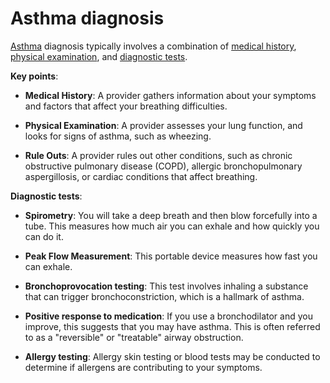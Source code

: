 [//]: # (
source: gpt-3 + jph editing
tags: diagnoses
)

# Asthma diagnosis

[Asthma](../asthma/) diagnosis typically involves a combination of [medical history](../medical-history/), [physical examination](../physical-examination/), and [diagnostic tests](../diagnostic-tests/).

**Key points**:

* **Medical History**: A provider gathers information about your symptoms and factors that affect your breathing difficulties.

* **Physical Examination**: A provider assesses your lung function, and looks for signs of asthma, such as wheezing.

* **Rule Outs**: A provider rules out other conditions, such as chronic obstructive pulmonary disease (COPD), allergic bronchopulmonary aspergillosis, or cardiac conditions that affect breathing.

**Diagnostic tests**:

* **Spirometry**: You will take a deep breath and then blow forcefully into a tube. This measures how much air you can exhale and how quickly you can do it.

* **Peak Flow Measurement**: This portable device measures how fast you can exhale.

* **Bronchoprovocation testing**: This test involves inhaling a substance that can trigger bronchoconstriction, which is a hallmark of asthma.

* **Positive response to medication**: If you use a bronchodilator and you improve, this suggests that you may have asthma. This is often referred to as a "reversible" or "treatable" airway obstruction.

* **Allergy testing**: Allergy skin testing or blood tests may be conducted to determine if allergens are contributing to your symptoms.
